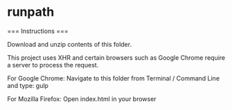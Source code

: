 # runpath

=== Instructions ===

Download and unzip contents of this folder.

This project uses XHR and certain browsers such as Google Chrome require a server to process the request.

For Google Chrome: Navigate to this folder from Terminal / Command Line and type: gulp

For Mozilla Firefox: Open index.html in your browser
